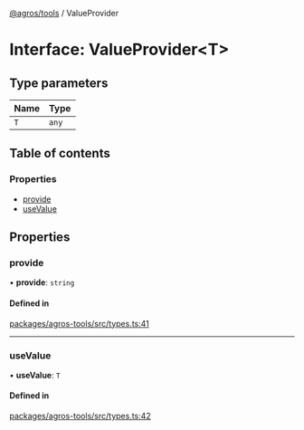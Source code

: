 [@agros/tools](../index.md) / ValueProvider

# Interface: ValueProvider<T\>

## Type parameters

| Name | Type |
| :------ | :------ |
| `T` | `any` |

## Table of contents

### Properties

- [provide](ValueProvider.md#provide)
- [useValue](ValueProvider.md#usevalue)

## Properties

### <a id="provide" name="provide"></a> provide

• **provide**: `string`

#### Defined in

[packages/agros-tools/src/types.ts:41](https://github.com/agrosjs/agros/blob/1643897/packages/agros-tools/src/types.ts#L41)

___

### <a id="usevalue" name="usevalue"></a> useValue

• **useValue**: `T`

#### Defined in

[packages/agros-tools/src/types.ts:42](https://github.com/agrosjs/agros/blob/1643897/packages/agros-tools/src/types.ts#L42)
